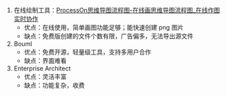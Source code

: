 1. 在线绘制工具：[ProcessOn思维导图流程图-在线画思维导图流程图_在线作图实时协作](https://www.processon.com/)
	- 优点：在线使用，简单画图功能足够；能快速创建 png 图片
	- 缺点：免费版创建的文件个数有限，广告偏多，无法导出源文件
2. Bouml
	- 优点：免费开源，轻量级工具，支持多用户合作
	- 缺点：界面难看
1. Enterprise Architect
	- 优点：灵活丰富
	- 缺点：功能复杂，收费
